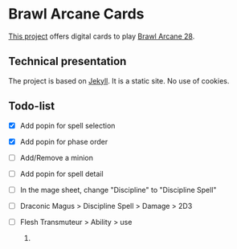 # Brawl Arcane Cards
[This project](https://maximejannot.github.io/brawlarcanecards/#id_fourth_playerone) offers digital cards to play [Brawl Arcane 28](https://brettfp.itch.io/brawl-arcane-28).


## Technical presentation
The project is based on [Jekyll](https://jekyllrb.com/). It is a static site.
No use of cookies.


## Todo-list
 - [x] Add popin for spell selection
 - [x] Add popin for phase order
 - [ ] Add/Remove a minion
 - [ ] Add popin for spell detail
 - [ ] In the mage sheet, change "Discipline" to "Discipline Spell"
 - [ ] Draconic Magus > Discipline Spell > Damage > 2D3
 - [ ] Flesh Transmuteur > Ability > use <ol> <li>

